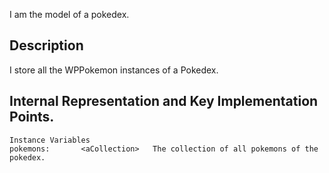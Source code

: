 I am the model of a pokedex.

Description
------------------

I store all the WPPokemon instances of a Pokedex.

Internal Representation and Key Implementation Points.
------------------

    Instance Variables
	pokemons:		<aCollection> 	The collection of all pokemons of the pokedex.
